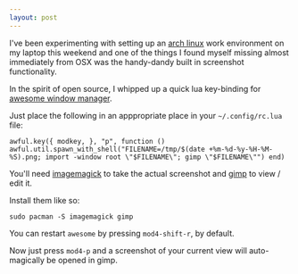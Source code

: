 ```yaml
---
layout: post
---
```

I've been experimenting with setting up an <a href="https://www.archlinux.org">arch linux</a> work environment on my laptop this weekend and one of the things I found myself missing almost immediately from OSX was the handy-dandy built in screenshot functionality.

In the spirit of open source, I whipped up a quick lua key-binding for <a href="http://awesome.naquadah.org/">awesome window manager</a>.

Just place the following in an apppropriate place in your `~/.config/rc.lua` file:

	awful.key({ modkey, }, "p", function () awful.util.spawn_with_shell("FILENAME=/tmp/$(date +%m-%d-%y-%H-%M-%S).png; import -window root \"$FILENAME\"; gimp \"$FILENAME\"") end)

You'll need <a href="http://www.imagemagick.org/">imagemagick</a> to take the actual screenshot and <a href="http://www.gimp.org/">gimp</a> to view / edit it.

Install them like so:

	sudo pacman -S imagemagick gimp

You can restart `awesome` by pressing `mod4-shift-r`, by default.

Now just press `mod4-p` and a screenshot of your current view will auto-magically be opened in gimp.
